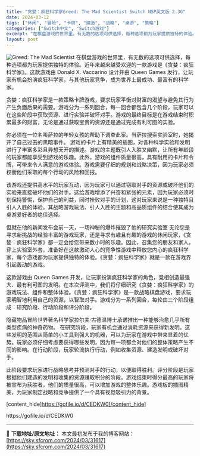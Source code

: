 ```yaml
---
title: "贪婪：疯狂科学家Greed: The Mad Scientist Switch NSP英文版 2.3G"
date: 2024-03-12
tags: ["休闲", "冒险", "卡牌", "建造", "战略", "桌游", "策略"]
categories: ["Switch中文", "Switch游戏"]
excerpt: "在棋盘游戏的世界里，有无数的选项可供选择，每种选项都为玩家提供独特的体验。近年来越来越受欢迎的一款游戏是《贪婪：疯狂科学家》。这款游戏由 Donald X. Vaccarino 设计并由 Queen Games 发行，让玩家有机会扮演疯狂科学家，与其他玩家竞争，成为世界上最成功、最富有的科学家。 贪&hellip;"
layout: post
---
```


<img class="aligncenter" src="https://sky.sfcrom.com/wp-content/uploads/2024/03/20240329101539-32802.jpeg" alt="Greed: The Mad Scientist" />
在棋盘游戏的世界里，有无数的选项可供选择，每种选项都为玩家提供独特的体验。近年来越来越受欢迎的一款游戏是《贪婪：疯狂科学家》。这款游戏由 Donald X. Vaccarino 设计并由 Queen Games 发行，让玩家有机会扮演疯狂科学家，与其他玩家竞争，成为世界上最成功、最富有的科学家。

贪婪：疯狂科学家是一款策略卡牌游戏，要求玩家平衡对财富的渴望与避免其行为产生负面后果的需要。游戏分为一系列回合，每一回合都包含几个阶段，玩家可以在这些阶段中获取资源、进行实验并破坏对手。游戏的最终目标是在游戏结束时积累最多的财富，无论是通过获取宝贵的资源还是通过完成有利可图的实验。

你必须在一位名叫萨拉的年轻女孩的帮助下调查此案。当萨拉搜索实验室时，她揭开了自己过去的黑暗事件。
游戏的卡片上有精美的插图，对各种科学实验和发明进行了丰富多彩且异想天开的描述。游戏的主题既引人入胜又幽默，让所有年龄段的玩家都能享受到游戏的乐趣。此外，游戏的组件质量很高，具有耐用的卡片和令牌，可带来令人满意的游戏体验。游戏需要仔细的规划和战略决策，因为玩家必须权衡他们采取的每个行动的风险和回报。

该游戏还提供高水平的玩家互动，因为玩家可以通过窃取对手的资源或破坏他们的实验来直接破坏他们的对手。这给游戏增添了兴奋和紧张的元素，因为玩家必须时刻保持警惕，保护自己的利益，同时挫败对手的计划，这对玩家来说是一种独特且引人入胜的体验。其战略游戏玩法、引人入胜的主题和高品质组件的结合使其成为桌游爱好者的绝佳选择。

但就在他的新闻发布会前一天，一场神秘的爆炸摧毁了他的研究实验室
无论您是寻求新挑战的经验丰富的游戏玩家，还是寻求有趣且有趣的游戏的休闲玩家，《贪婪：疯狂科学家》都一定会给您带来数小时的乐趣。因此，召集您的朋友和家人，穿上实验室外套，准备好在这款激动人心的竞争性游戏中释放您内心的疯狂科学家，每个游戏都为玩家提供独特的体验。《贪婪：疯狂科学家》就是一款在游戏界引起轰动的游戏。

这款游戏由 Queen Games 开发，让玩家扮演疯狂科学家的角色，竞相创造最强大、最有利可图的发明。在本次评测中，我们将仔细研究《贪婪：疯狂科学家》的游戏玩法、组件和整体体验。《贪婪：疯狂科学家》是一款战略棋盘游戏，要求玩家明智地利用自己的资源，以智取对手。游戏分为一系列回合，每轮由三个阶段组成：研究阶段、行动阶段和评分阶段。

隐藏物品冒险世界著名科学家拉尔夫·古德温博士承诺推出一种能够治愈几乎所有类型疾病的神奇药物。
在研究阶段，玩家有机会通过消耗资源来获得新发明。这些发明的范围从简单的小工具到强大的机器，可以为玩家在游戏中带来显着的优势。玩家必须仔细考虑要获得哪些发明，因为每一项都会对他们的整体策略产生不同的影响。在行动阶段，玩家轮流执行行动，例如收集资源、建造发明或破坏对手。

此阶段要求玩家进行战略思考并预测对手的行动，以便取得胜利。评分阶段是玩家根据他们建造的发明和收集的资源赚取积分的阶段。游戏结束时得分最高的玩家将被宣布为获胜者，他们的质量很高，可以增加游戏的整体乐趣。游戏板的插图精美，为玩家制定战略和竞争提供了一个具有视觉吸引力的背景。

[content_hide]https://gofile.io/d/CEDKW0[/content_hide]

<!--wechatfans start-->https://gofile.io/d/CEDKW0<!--wechatfans end-->

---
📖 **下载地址/原文地址：** 本文最初发布于我的博客网站：[https://sky.sfcrom.com/2024/03/31617](https://sky.sfcrom.com/2024/03/31617)
